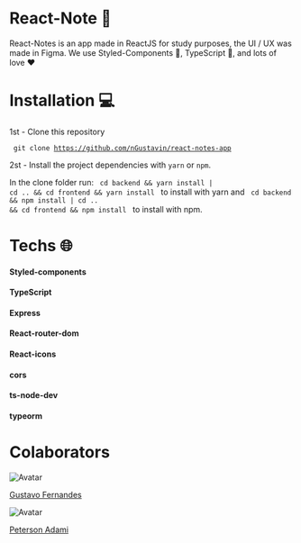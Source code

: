 # React-Note :ledger:

React-Notes is an app made in ReactJS for study purposes, the UI / UX was made in Figma. We use Styled-Components :nail_care:,  TypeScript :muscle:, and lots of love :heart:


# Installation  :computer:
1st - Clone this repository 

<code> git clone https://github.com/nGustavin/react-notes-app </code>

2st - Install the project dependencies with `yarn` or `npm`.

In the clone folder run: <code> cd backend && yarn install | cd .. && cd frontend && yarn install </code> to install with yarn and  <code> cd backend && npm install | cd .. && cd frontend && npm install </code> to install with npm.


# Techs   :globe_with_meridians:

<h4> Styled-components
<h4> TypeScript
<h4> Express
<h4> React-router-dom
<h4> React-icons
<h4> cors
<h4> ts-node-dev
<h4> typeorm


# Colaborators

![Avatar](https://avatars0.githubusercontent.com/u/37788848?s=110&u=db8029c50f9510f7384752c7f7fee516aee2459b&v=4)

[Gustavo Fernandes](https://github.com/nGustavin)

![Avatar](https://avatars3.githubusercontent.com/u/38386927?s=110&u=419eec311cdb31769cece5e239f6ff514f34abe2&v=4)

[Peterson Adami](https://github.com/prize34)